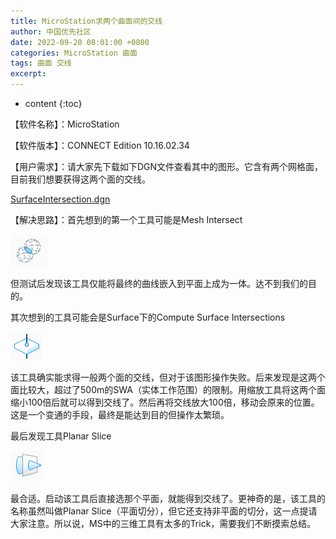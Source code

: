```yaml
---
title: MicroStation求两个曲面间的交线
author: 中国优先社区
date: 2022-09-20 08:01:00 +0800
categories: MicroStation 曲面
tags: 曲面 交线
excerpt: 
---
```

* content
{:toc}

【软件名称】：MicroStation

【软件版本】：CONNECT Edition 10.16.02.34

【用户需求】：请大家先下载如下DGN文件查看其中的图形。它含有两个网格面，目前我们想要获得这两个面的交线。

[SurfaceIntersection.dgn](https://communities.bentley.com/cfs-file/__key/communityserver-wikis-components-files/00-00-00-04-10/SurfaceIntersection.dgn)

【解决思路】：首先想到的第一个工具可能是Mesh Intersect

![](/img/2022/2022-09-20-08-06-01.png)

但测试后发现该工具仅能将最终的曲线嵌入到平面上成为一体。达不到我们的目的。

其次想到的工具可能会是Surface下的Compute Surface Intersections

![](/img/2022/2022-09-20-08-15-36.png)

该工具确实能求得一般两个面的交线，但对于该图形操作失败。后来发现是这两个面比较大，超过了500m的SWA（实体工作范围）的限制。用缩放工具将这两个面缩小100倍后就可以得到交线了。然后再将交线放大100倍，移动会原来的位置。这是一个变通的手段，最终是能达到目的但操作太繁琐。

最后发现工具Planar Slice

![](/img/2022/2022-09-20-08-09-07.png)

最合适。启动该工具后直接选那个平面，就能得到交线了。更神奇的是，该工具的名称虽然叫做Planar Slice（平面切分），但它还支持非平面的切分，这一点提请大家注意。所以说，MS中的三维工具有太多的Trick，需要我们不断摸索总结。